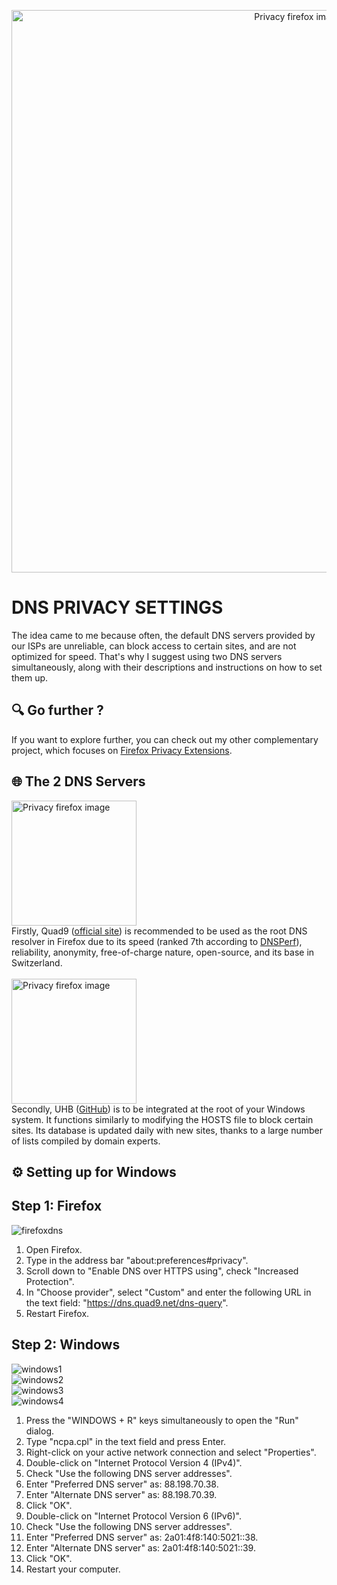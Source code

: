 <p align="center">
  <img src="https://github.com/rztprog/Dns-privacy-settings/assets/45171753/053cf1a2-5067-4e9d-b971-3fd0ca8cf06f" alt="Privacy firefox image" width="900"/>
</p>

# DNS PRIVACY SETTINGS

The idea came to me because often, the default DNS servers provided by our ISPs are unreliable, can block access to certain sites, and are not optimized for speed. That's why I suggest using two DNS servers simultaneously, along with their descriptions and instructions on how to set them up.

## 🔍 Go further ?

If you want to explore further, you can check out my other complementary project, which focuses on [Firefox Privacy Extensions](https://github.com/rztprog/Firefox-privacy-extentions).

## 🌐 The 2 DNS Servers
<img src="https://github.com/rztprog/Dns-privacy-settings/assets/45171753/47c98889-5395-42ec-979d-90be12610666" alt="Privacy firefox image" width="200"/><br/>
Firstly, Quad9 ([official site](https://www.quad9.net/)) is recommended to be used as the root DNS resolver in Firefox due to its speed (ranked 7th according to [DNSPerf](https://www.dnsperf.com/#!dns-resolvers)), reliability, anonymity, free-of-charge nature, open-source, and its base in Switzerland.
<br/>
<br/>
<img src="https://github.com/rztprog/Dns-privacy-settings/assets/45171753/0ec26f2f-2ce1-45ff-a79d-631b3d7f792b" alt="Privacy firefox image" width="200"/><br/>
Secondly, UHB ([GitHub](https://github.com/Ultimate-Hosts-Blacklist/Ultimate.Hosts.Blacklist)) is to be integrated at the root of your Windows system. It functions similarly to modifying the HOSTS file to block certain sites. Its database is updated daily with new sites, thanks to a large number of lists compiled by domain experts.

## ⚙️ Setting up for Windows

## Step 1: Firefox

![firefoxdns](https://github.com/rztprog/Dns-privacy-settings/assets/45171753/95e14380-9a76-448a-8b27-08f074dd6a08)

1. Open Firefox.
2. Type in the address bar "about:preferences#privacy".
3. Scroll down to "Enable DNS over HTTPS using", check "Increased Protection".
4. In "Choose provider", select "Custom" and enter the following URL in the text field: "https://dns.quad9.net/dns-query".
5. Restart Firefox.

## Step 2: Windows

![windows1](https://github.com/rztprog/Dns-privacy-settings/assets/45171753/0628845a-5d61-4707-91a4-543a42202578)<br/>
![windows2](https://github.com/rztprog/Dns-privacy-settings/assets/45171753/07e00beb-b793-405b-adbd-079d4edf40fb)<br/>
![windows3](https://github.com/rztprog/Dns-privacy-settings/assets/45171753/8e572a6f-566f-4fac-b59c-99c2e8c0264a)<br/>
![windows4](https://github.com/rztprog/Dns-privacy-settings/assets/45171753/629f37ad-b6ab-47b7-82a8-21ee9c86a589)<br/>

1. Press the "WINDOWS + R" keys simultaneously to open the "Run" dialog.
2. Type "ncpa.cpl" in the text field and press Enter.
3. Right-click on your active network connection and select "Properties".
4. Double-click on "Internet Protocol Version 4 (IPv4)".
5. Check "Use the following DNS server addresses".
6. Enter "Preferred DNS server" as: 88.198.70.38.
7. Enter "Alternate DNS server" as: 88.198.70.39.
8. Click "OK".
9. Double-click on "Internet Protocol Version 6 (IPv6)".
10. Check "Use the following DNS server addresses".
11. Enter "Preferred DNS server" as: 2a01:4f8:140:5021::38.
12. Enter "Alternate DNS server" as: 2a01:4f8:140:5021::39.
13. Click "OK".
14. Restart your computer.
